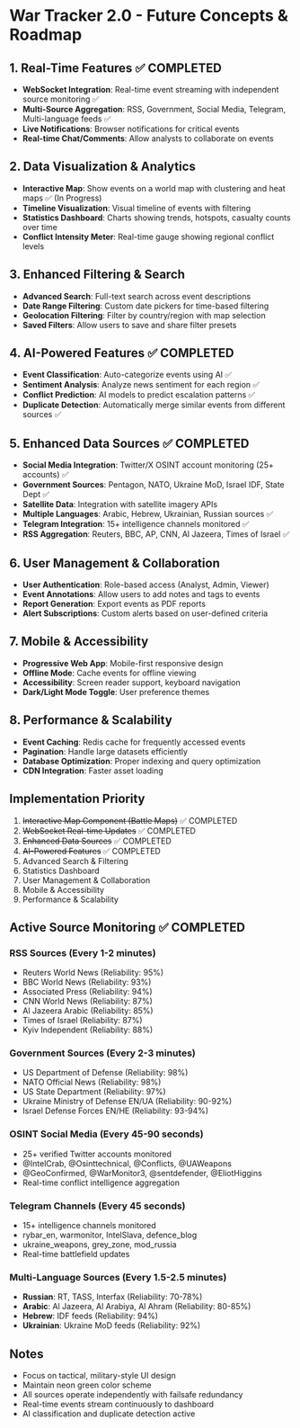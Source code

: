 # War Tracker 2.0 - Future Concepts & Roadmap

## 1. Real-Time Features ✅ COMPLETED
- **WebSocket Integration**: Real-time event streaming with independent source monitoring ✅
- **Multi-Source Aggregation**: RSS, Government, Social Media, Telegram, Multi-language feeds ✅
- **Live Notifications**: Browser notifications for critical events
- **Real-time Chat/Comments**: Allow analysts to collaborate on events

## 2. Data Visualization & Analytics
- **Interactive Map**: Show events on a world map with clustering and heat maps ✅ (In Progress)
- **Timeline Visualization**: Visual timeline of events with filtering
- **Statistics Dashboard**: Charts showing trends, hotspots, casualty counts over time
- **Conflict Intensity Meter**: Real-time gauge showing regional conflict levels

## 3. Enhanced Filtering & Search
- **Advanced Search**: Full-text search across event descriptions
- **Date Range Filtering**: Custom date pickers for time-based filtering
- **Geolocation Filtering**: Filter by country/region with map selection
- **Saved Filters**: Allow users to save and share filter presets

## 4. AI-Powered Features ✅ COMPLETED
- **Event Classification**: Auto-categorize events using AI ✅
- **Sentiment Analysis**: Analyze news sentiment for each region ✅
- **Conflict Prediction**: AI models to predict escalation patterns ✅
- **Duplicate Detection**: Automatically merge similar events from different sources ✅

## 5. Enhanced Data Sources ✅ COMPLETED
- **Social Media Integration**: Twitter/X OSINT account monitoring (25+ accounts) ✅
- **Government Sources**: Pentagon, NATO, Ukraine MoD, Israel IDF, State Dept ✅
- **Satellite Data**: Integration with satellite imagery APIs
- **Multiple Languages**: Arabic, Hebrew, Ukrainian, Russian sources ✅
- **Telegram Integration**: 15+ intelligence channels monitored ✅
- **RSS Aggregation**: Reuters, BBC, AP, CNN, Al Jazeera, Times of Israel ✅

## 6. User Management & Collaboration
- **User Authentication**: Role-based access (Analyst, Admin, Viewer)
- **Event Annotations**: Allow users to add notes and tags to events
- **Report Generation**: Export events as PDF reports
- **Alert Subscriptions**: Custom alerts based on user-defined criteria

## 7. Mobile & Accessibility
- **Progressive Web App**: Mobile-first responsive design
- **Offline Mode**: Cache events for offline viewing
- **Accessibility**: Screen reader support, keyboard navigation
- **Dark/Light Mode Toggle**: User preference themes

## 8. Performance & Scalability
- **Event Caching**: Redis cache for frequently accessed events
- **Pagination**: Handle large datasets efficiently
- **Database Optimization**: Proper indexing and query optimization
- **CDN Integration**: Faster asset loading

## Implementation Priority
1. ~~Interactive Map Component (Battle Maps)~~ ✅ COMPLETED
2. ~~WebSocket Real-time Updates~~ ✅ COMPLETED  
3. ~~Enhanced Data Sources~~ ✅ COMPLETED
4. ~~AI-Powered Features~~ ✅ COMPLETED
5. Advanced Search & Filtering
6. Statistics Dashboard
7. User Management & Collaboration
8. Mobile & Accessibility  
9. Performance & Scalability

## Active Source Monitoring ✅ COMPLETED

### RSS Sources (Every 1-2 minutes)
- Reuters World News (Reliability: 95%)
- BBC World News (Reliability: 93%)
- Associated Press (Reliability: 94%)
- CNN World News (Reliability: 87%)
- Al Jazeera Arabic (Reliability: 85%)
- Times of Israel (Reliability: 87%)
- Kyiv Independent (Reliability: 88%)

### Government Sources (Every 2-3 minutes)
- US Department of Defense (Reliability: 98%)
- NATO Official News (Reliability: 98%)
- US State Department (Reliability: 97%)
- Ukraine Ministry of Defense EN/UA (Reliability: 90-92%)
- Israel Defense Forces EN/HE (Reliability: 93-94%)

### OSINT Social Media (Every 45-90 seconds)
- 25+ verified Twitter accounts monitored
- @IntelCrab, @Osinttechnical, @Conflicts, @UAWeapons
- @GeoConfirmed, @WarMonitor3, @sentdefender, @EliotHiggins
- Real-time conflict intelligence aggregation

### Telegram Channels (Every 45 seconds)
- 15+ intelligence channels monitored
- rybar_en, warmonitor, IntelSlava, defence_blog
- ukraine_weapons, grey_zone, mod_russia
- Real-time battlefield updates

### Multi-Language Sources (Every 1.5-2.5 minutes)
- **Russian**: RT, TASS, Interfax (Reliability: 70-78%)
- **Arabic**: Al Jazeera, Al Arabiya, Al Ahram (Reliability: 80-85%)
- **Hebrew**: IDF feeds (Reliability: 94%)
- **Ukrainian**: Ukraine MoD feeds (Reliability: 92%)

## Notes
- Focus on tactical, military-style UI design
- Maintain neon green color scheme
- All sources operate independently with failsafe redundancy
- Real-time events stream continuously to dashboard
- AI classification and duplicate detection active